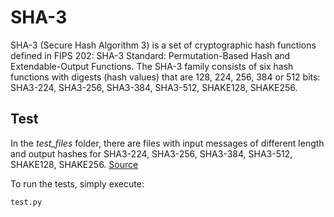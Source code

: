 # SHA-3
SHA-3 (Secure Hash Algorithm 3) is a set of cryptographic hash functions defined in FIPS 202: SHA-3 Standard: Permutation-Based Hash and Extendable-Output Functions.
The SHA-3 family consists of six hash functions with digests (hash values) that are 128, 224, 256, 384 or 512 bits: SHA3-224, SHA3-256, SHA3-384, SHA3-512, SHAKE128, SHAKE256.

## Test
In the *test_files* folder, there are files with input messages of different length and output hashes for SHA3-224, SHA3-256, SHA3-384, SHA3-512, SHAKE128, SHAKE256. [Source](https://csrc.nist.gov/projects/cryptographic-standards-and-guidelines/example-values)

To run the tests, simply execute:
```
test.py
```